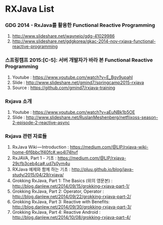 # RXJava List
### GDG 2014 - RxJava를 활용한 Functional Reactive Programming
1. http://www.slideshare.net/waynejo/gdg-41029986
2. http://www.slideshare.net/gdgkorea/gkac-2014-nov-rxjava-functional-reactive-programming
### 스프링캠프 2015:[C-5]: 서버 개발자가 바라 본 Functional Reactive Programming
1. Youtube : https://www.youtube.com/watch?v=E_Bgv9upahI
2. Slide : http://www.slideshare.net/gmind7/springcamp2015-rxjava
3. Source : https://github.com/gmind7/rxjava-training
### Rxjava 소개
1. Youtube : https://www.youtube.com/watch?v=aEuNBk1b5OE
2. Slide : http://www.slideshare.net/RuslanMeshenberg/netflixoss-season-2-episode-2-reactive-async
### Rxjava 관련 자료들
1. RxJava Wiki — Introduction : https://medium.com/@LIP/rxjava-wiki-home-6f6bbc1f40fc#.wo4l74hvf
2. RxJAVA, Part 1 - 기초 : https://medium.com/@LIP/rxjava-29cfb3ceb4ca#.ud7s0ym4u
3. RXJava 예제와 함께 하는 기초 : http://pluu.github.io/blog/java-study/2015/04/29/rxjava/
4. Grokking RxJava, Part 1: The Basics (위의 영문본) : http://blog.danlew.net/2014/09/15/grokking-rxjava-part-1/
5. Grokking RxJava, Part 2: Operator, Operator : http://blog.danlew.net/2014/09/22/grokking-rxjava-part-2/
6. Grokking RxJava, Part 3: Reactive with Benefits: http://blog.danlew.net/2014/09/30/grokking-rxjava-part-3/
7. Grokking RxJava, Part 4: Reactive Android : http://blog.danlew.net/2014/10/08/grokking-rxjava-part-4/